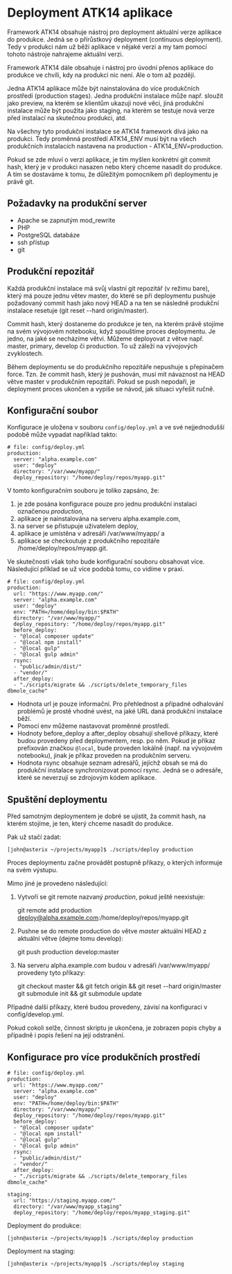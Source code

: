 Deployment ATK14 aplikace
=========================

Framework ATK14 obsahuje nástroj pro deployment aktuální verze aplikace do produkce. Jedná se o přírůstkový deployment (continuous deployment). Tedy v produkci nám už běží aplikace v nějaké verzi a my tam pomocí tohoto nástroje nahrajeme aktuální verzi.

Framework ATK14 dále obsahuje i nástroj pro úvodní přenos aplikace do produkce ve chvíli, kdy na produkci nic není. Ale o tom až později.

Jedna ATK14 aplikace může být nainstalována do více produkčních prostředí (production stages). Jedna produkční instalace může např. sloužit jako preview, na kterém se klientům ukazují nové věci, jiná produkční instalace může být použita jako staging, na kterém se testuje nová verze před instalací na skutečnou produkci, atd.

Na všechny tyto produkční instalace se ATK14 framework dívá jako na produkci. Tedy proměnná prostředí ATK14_ENV musí být na všech produkčních instalacích nastavena na production - ATK14_ENV=production.

Pokud se zde mluví o verzi aplikace, je tím myšlen konkrétní git commit hash, který je v produkci nasazen nebo který chceme nasadit do produkce. A tím se dostaváme k tomu, že důležitým pomocníkem při deploymentu je právě git.

Požadavky na produkční server
-----------------------------

* Apache se zapnutým mod_rewrite
* PHP
* PostgreSQL databáze
* ssh přístup
* git

Produkční repozitář
-------------------

Každá produkční instalace má svůj vlastní git repozitář (v režimu bare), který má pouze jednu větev master, do které se při deploymentu pushuje požadovaný commit hash jako nový HEAD a na ten se následně produkční instalace resetuje (git reset --hard origin/master).

Commit hash, který dostaneme do produkce je ten, na kterém právě stojíme na svém vývojovém notebooku, když spouštíme proces deploymentu. Je jedno, na jaké se necházíme větvi. Můžeme deployovat z větve např. master, primary, develop či production. To už záleží na vývojových zvyklostech.

Během deploymentu se do produkčního repozitáře nepushuje s přepínačem force. Tzn. že commit hash, který je pushován, musí mít návaznost na HEAD větve master v produkčním repozitáři. Pokud se push nepodaří, je deployment proces ukončen a vypíše se návod, jak situaci vyřešit ručně.
 
Konfigurační soubor
-------------------

Konfigurace je uložena v souboru ```config/deploy.yml``` a ve své nejjednodušší podobě může vypadat například takto:

    # file: config/deploy.yml
    production:
      server: "alpha.example.com"
      user: "deploy"
      directory: "/var/www/myapp/"
      deploy_repository: "/home/deploy/repos/myapp.git"

V tomto konfiguračním souboru je toliko zapsáno, že:

1. je zde posána konfigurace pouze pro jednu produkční instalaci označenou *production*,
2. aplikace je nainstalována na serveru alpha.example.com,
3. na server se přistupuje uživatelem deploy,
4. aplikace je umístěna v adresáři /var/www/myapp/ a
5. aplikace se checkoutuje z produkčního repozitáře /home/deploy/repos/myapp.git.

Ve skutečnosti však toho bude konfigurační souboru obsahovat více. Následující příklad se už více podobá tomu, co vidíme v praxi.

    # file: config/deploy.yml
    production:
      url: "https://www.myapp.com/"
      server: "alpha.example.com"
      user: "deploy"
      env: "PATH=/home/deploy/bin:$PATH"
      directory: "/var/www/myapp/"
      deploy_repository: "/home/deploy/repos/myapp.git"
      before_deploy:
      - "@local composer update"
      - "@local npm install"
      - "@local gulp"
      - "@local gulp admin"
      rsync:
      - "public/admin/dist/"
      - "vendor/"
      after_deploy:
      - "./scripts/migrate && ./scripts/delete_temporary_files dbmole_cache"

- Hodnota url je pouze informační. Pro přehlednost a případné odhalování problémů je prostě vhodné uvést, na jaké URL daná produkční instalace běží.
- Pomocí env můžeme nastavovat proměnné prostředí.
- Hodnoty before_deploy a after_deploy obsahují shellové příkazy, které budou provedeny před deploymentem, resp. po něm. Pokud je příkaz prefixován značkou `@local`, bude proveden lokálně (např. na vývojovém notebooku), jinak je příkaz proveden na produkčním serveru.
- Hodnota rsync obsahuje seznam adresářů, jejíchž obsah se má do produkční instalace synchronizovat pomocí rsync. Jedná se o adresáře, které se neverzují se zdrojovým kódem aplikace.

Spuštění deploymentu
--------------------

Před samotným deploymentem je dobré se ujistit, ža commit hash, na kterém stojíme, je ten, který chceme nasadit do produkce.

Pak už stačí zadat:

    [john@asterix ~/projects/myapp]$ ./scripts/deploy production

Proces deploymentu začne provádět postupně příkazy, o kterých informuje na svém výstupu.

Mimo jiné je provedeno následující:

1. Vytvoří se git remote nazvaný *production*, pokud ještě neexistuje:

    git remote add production deploy@alpha.example.com:/home/deploy/repos/myapp.git

2. Pushne se do remote production do větve *master* aktuální HEAD z aktuální větve (dejme tomu develop):

    git push production develop:master

3. Na serveru alpha.example.com budou v adresáři /var/www/myapp/ provedeny tyto příkazy:

    git checkout master && git fetch origin && git reset --hard origin/master
    git submodule init && git submodule update

Případné další příkazy, které budou provedeny, závisí na konfiguraci v config/develop.yml.

Pokud cokoli selže, činnost skriptu je ukončena, je zobrazen popis chyby a případně i popis řešení na její odstranění.

Konfigurace pro více produkčních prostředí
------------------------------------------

    # file: config/deploy.yml
    production:
      url: "https://www.myapp.com/"
      server: "alpha.example.com"
      user: "deploy"
      env: "PATH=/home/deploy/bin:$PATH"
      directory: "/var/www/myapp/"
      deploy_repository: "/home/deploy/repos/myapp.git"
      before_deploy:
      - "@local composer update"
      - "@local npm install"
      - "@local gulp"
      - "@local gulp admin"
      rsync:
      - "public/admin/dist/"
      - "vendor/"
      after_deploy:
      - "./scripts/migrate && ./scripts/delete_temporary_files dbmole_cache"

    staging:
      url: "https://staging.myapp.com/"
      directory: "/var/www/myapp_staging"
      deploy_repository: "/home/deploy/repos/myapp_staging.git"

Deployment do produkce:

    [john@asterix ~/projects/myapp]$ ./scripts/deploy production

Deployment na staging:

    [john@asterix ~/projects/myapp]$ ./scripts/deploy staging
